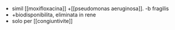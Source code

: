 - simil [[moxifloxacina]] +[[pseudomonas aeruginosa]]. -b fragilis
- +biodisponibilita, eliminata in rene
- solo per [[congiuntivite]]